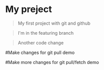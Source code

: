 # My preject

> My first project with git and github

> I'm in the featuring branch

> Another code change

#Make changes for git pull demo

#Make more changes for git pull/fetch demo
